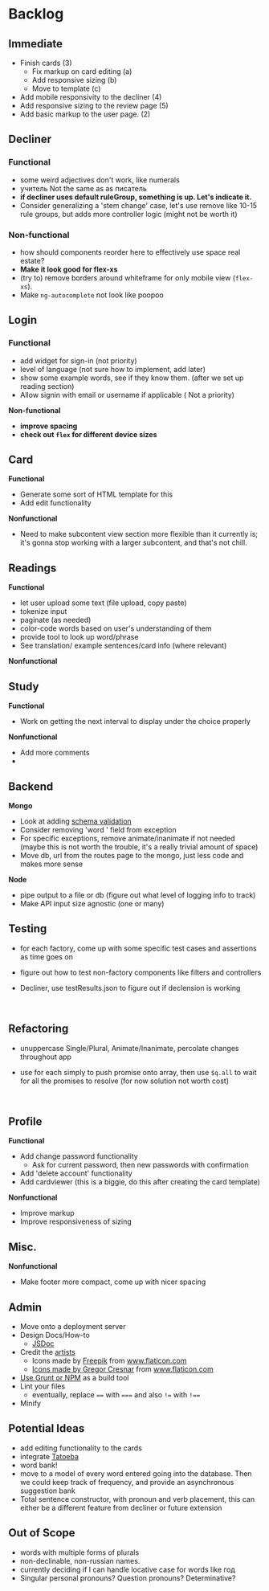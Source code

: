 # Backlog

## Immediate

- Finish cards (3)
  - Fix markup on card editing (a)
  - Add responsive sizing (b)
  - Move to template (c)
- Add mobile responsivity to the decliner (4) 
- Add responsive sizing to the review page (5)
- Add basic markup to the user page. (2)



## Decliner

### Functional

- some weird adjectives don't work, like numerals
- учитель Not the same as as писатель 
- **if decliner uses default ruleGroup, something is up. Let's indicate it.**
- Consider generalizing a 'stem change' case, let's use remove like 10-15 rule groups, but adds more controller logic (might not be worth it)

### Non-functional

- how should components reorder here to effectively use space real estate? 
- **Make it look good for flex-xs**
- (try to) remove borders around whiteframe for only mobile view (`flex-xs`).    
- Make `ng-autocomplete` not look like poopoo


## Login

### Functional

- add widget for sign-in (not priority)
- level of language (not sure how to implement, add later)
- show some example words, see if they know them. (after we set up reading section)
- Allow signin with email or username if applicable ( Not a priority)

**Non-functional**

- **improve spacing**
- **check out `flex` for different device sizes**



## Card

**Functional**

* Generate some sort of HTML template for this
* Add edit functionality

**Nonfunctional**

* Need to make subcontent view section more flexible than it currently is; it's gonna stop working with a larger subcontent, and that's not chill.



## Readings

**Functional**

- let user upload some text (file upload, copy paste)
- tokenize input
- paginate (as needed)
- color-code words based on user's understanding of them
- provide tool to look up word/phrase
- See translation/ example sentences/card info (where relevant)


**Nonfunctional**	


## Study

**Functional** 

- Work on getting the next interval to display under the choice properly

**Nonfunctional**

- Add more comments
- 



## Backend

**Mongo**

- Look at adding [schema validation](mongoosejs.com)
- Consider removing 'word ' field from exception
- For specific exceptions, remove animate/inanimate if not needed (maybe this is not worth the trouble, it's a really trivial amount of space)
- Move db, url from the routes page to the mongo, just less code and makes more sense

**Node**

- pipe output to a file or db (figure out what level of logging info to track)
- Make API input size agnostic (one or many) 



## Testing

* for each factory, come up with some specific test cases and assertions as time goes on

* figure out how to test non-factory components like filters and controllers

* Decliner, use testResults.json to figure out if declension is working

  ​

## Refactoring

- unuppercase Single/Plural, Animate/Inanimate, percolate changes throughout app

- use for each simply to push promise onto array, then use `$q.all` to wait for all the promises to resolve (for now solution not worth cost)

  ​

## Profile

**Functional**

- Add change password functionality
  - Ask for current password, then new passwords with confirmation
- Add 'delete account' functionality
- Add cardviewer (this is a biggie, do this after creating the card template)

**Nonfunctional**

- Improve markup
- Improve responsiveness of sizing



## Misc.

**Nonfunctional**

- Make footer more compact, come up with nicer spacing



## Admin

* Move onto a deployment server
* Design Docs/How-to
  * [JSDoc](http://usejsdoc.org/)
* Credit the [artists](www.flaticon.com) 
  * <div>Icons made by <a href="http://www.freepik.com" title="Freepik">Freepik</a> from <a href="https://www.flaticon.com/" title="Flaticon">www.flaticon.com
  * <div>Icons made by <a href="https://www.flaticon.com/authors/gregor-cresnar" title="Gregor Cresnar">Gregor Cresnar</a> from <a href="https://www.flaticon.com/" title="Flaticon">www.flaticon.com
* Use Grunt or [NPM](https://www.keithcirkel.co.uk/how-to-use-npm-as-a-build-tool/) as a build tool
* Lint your files
  * eventually, replace `==` with `===` and also `!=` with `!==`
* Minify



## Potential Ideas

- add editing functionality to the cards
- integrate [Tatoeba](https://tatoeba.org/eng/)
- word bank!
- move to a model of every word entered going into the database.  Then we could keep track of frequency, and provide an asynchronous suggestion bank
- Total sentence constructor, with pronoun and verb placement, this can either be a different feature from decliner or future extension



## Out of Scope

* words with multiple forms of plurals
* non-declinable, non-russian names.
* currently deciding if I can handle locative case for words like год
* Singular personal pronouns? Question pronouns? Determinative?